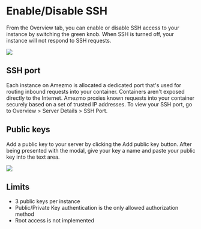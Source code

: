 # Enable/Disable SSH

From the Overview tab, you can enable or disable SSH access to your instance by switching the green knob. When SSH
is turned off, your instance will not respond to SSH requests.

<img src="/assets/SSHKeyList.png" class="img-enlargable" />

## SSH port

Each instance on Amezmo is allocated a dedicated port that's used for routing inbound requests into your container.
Containers aren't exposed directly to the Internet. Amezmo proxies known requests into your container securely based on a set of trusted IP addresses. To view your SSH port,
go to Overview > Server Details > SSH Port.

## Public keys

Add a public key to your server by clicking the Add public key button. After being presented with the modal,
give your key a name and paste your public key into the text area.

<img src="/assets/SSHKeyForm.png" class="img-enlargable" />

## Limits
- 3 public keys per instance
- Public/Private Key authentication is the only allowed authorization method
- Root access is not implemented
